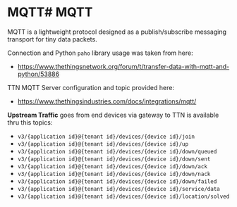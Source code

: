 # MQTT# MQTT

MQTT is a lightweight protocol designed as a publish/subscribe messaging transport for tiny data packets.

Connection and Python `paho` library usage was taken from here:
* https://www.thethingsnetwork.org/forum/t/transfer-data-with-mqtt-and-python/53886

TTN MQTT Server configuration and topic provided here:
* https://www.thethingsindustries.com/docs/integrations/mqtt/

**Upstream Traffic** goes from end devices via gateway to TTN is available thru this topics:

-   `v3/{application id}@{tenant id}/devices/{device id}/join`
-   `v3/{application id}@{tenant id}/devices/{device id}/up`
-   `v3/{application id}@{tenant id}/devices/{device id}/down/queued`
-   `v3/{application id}@{tenant id}/devices/{device id}/down/sent`
-   `v3/{application id}@{tenant id}/devices/{device id}/down/ack`
-   `v3/{application id}@{tenant id}/devices/{device id}/down/nack`
-   `v3/{application id}@{tenant id}/devices/{device id}/down/failed`
-   `v3/{application id}@{tenant id}/devices/{device id}/service/data`
-   `v3/{application id}@{tenant id}/devices/{device id}/location/solved`

